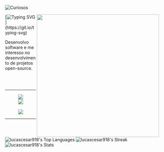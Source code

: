 ![Curiosos](https://visitor-badge.laobi.icu/badge?page_id=lucascesar918.CharalambosIoannou&left_text=Curiosos)

<img align="right" width="400" src="https://steamuserimages-a.akamaihd.net/ugc/941712430418642443/CC99A6D0B773AC668245EAE04E1A0D553F24D1D5/" />

[![Typing SVG](https://readme-typing-svg.demolab.com?font=Fira+Code&duration=2000&pause=1000&color=5BF731&random=false&width=260&lines=Hello+world!+%F0%9F%91%8B;Viva+o+software+livre!)](https://git.io/typing-svg)

Desenvolvo software e me interesso no desenvolvimento de projetos open-source.
<br><br>

<br>

<hr>
<p align="center">
  <a href="https://skillicons.dev">
    <img src="https://skillicons.dev/icons?i=cs,dotnet,java,c,py,rust,mysql,php,js,jquery">
    <br>
    <img src="https://skillicons.dev/icons?i=vim,linux,git">
  </a>
  <br><br>
  <a href="https://shields.io/">
    <img src="https://img.shields.io/badge/NixOS-5277C3?style=for-the-badge&logo=nixos&logoColor=white"/>
  </a>
  </p>

<hr>

![lucascesar918's Top Languages](https://github-readme-stats.vercel.app/api/top-langs/?username=lucascesar918&theme=react&exclude%20repo=dotfiles&hide=css,html,asp.net,javascript,lua,perl,shell,vim%20script&show_icons=true&hide_border=true&layout=donut&size_weight=0.7&count_weight=1)
![lucascesar918's Streak](https://github-readme-streak-stats.herokuapp.com/?user=lucascesar918&theme=react&hide_border=true)
![lucascesar918's Stats](https://github-readme-stats.vercel.app/api?username=lucascesar918&theme=react&show_icons=true&hide_border=true&count_private=true)
